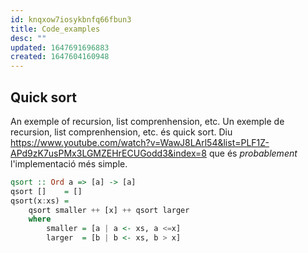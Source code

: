 ```yaml
---
id: knqxow7iosykbnfq66fbun3
title: Code_examples
desc: ""
updated: 1647691696883
created: 1647604160948
---
```


## Quick sort

An exemple of recursion, list comprenhension, etc. Un exemple de recursion, list comprenhension, etc. és quick sort. Diu https://www.youtube.com/watch?v=WawJ8LArl54&list=PLF1Z-APd9zK7usPMx3LGMZEHrECUGodd3&index=8 que és _probablement_ l'implementació més simple.

```hs
qsort :: Ord a => [a] -> [a]
qsort []    = []
qsort(x:xs) =
    qsort smaller ++ [x] ++ qsort larger
    where
        smaller = [a | a <- xs, a <=x]
        larger  = [b | b <- xs, b > x]
```
